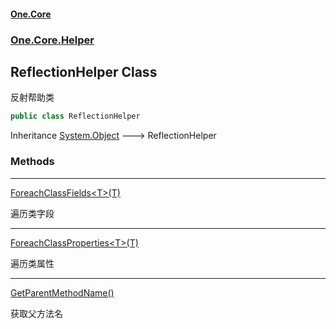 #### [One.Core](index.md 'index')
### [One.Core.Helper](One_Core_Helper.md 'One.Core.Helper')
## ReflectionHelper Class
反射帮助类 
```csharp
public class ReflectionHelper
```

Inheritance [System.Object](https://docs.microsoft.com/en-us/dotnet/api/System.Object 'System.Object') &#129106; ReflectionHelper  
### Methods

***
[ForeachClassFields&lt;T&gt;(T)](One_Core_Helper_ReflectionHelper_ForeachClassFields_T_(T).md 'One.Core.Helper.ReflectionHelper.ForeachClassFields&lt;T&gt;(T)')

遍历类字段 

***
[ForeachClassProperties&lt;T&gt;(T)](One_Core_Helper_ReflectionHelper_ForeachClassProperties_T_(T).md 'One.Core.Helper.ReflectionHelper.ForeachClassProperties&lt;T&gt;(T)')

遍历类属性 

***
[GetParentMethodName()](One_Core_Helper_ReflectionHelper_GetParentMethodName().md 'One.Core.Helper.ReflectionHelper.GetParentMethodName()')

获取父方法名 

